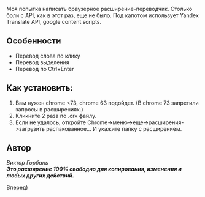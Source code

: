 Моя попытка написать браузерное расширение-переводчик. Столько боли с API, как в этот раз, еще не было. Под капотом использует Yandex Translate API, google content scripts.

<h2>Особенности</h2>
<ul>
  <li>Перевод слова по клику</li>
  <li>Перевод выделения</li>
  <li>Перевод по Ctrl+Enter</li>
</ul>


<h2>Как установить:</h2>
<ol>
  <li>Вам нужен chrome <73, chrome 63 подойдет. (В chrome 73 запретили запросы в расширениях.) </li>  
  <li>Кликните 2 раза по .crx файлу.</li>
  <li>Если не удалось, откройте Chrome->меню->еще->расширения->загрузить распакованное... И укажите папку с расширением.</li>
  
</ol>

<h2>Автор</h2>
<i>Виктор Горбань</i>
<br>
<i><b>Это расширение 100% свободно для копирования, изменения и любых других действий.</b></i>


Вперед)

